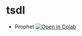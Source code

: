 # tsdl

- Prophet [![Open in Colab](https://colab.research.google.com/assets/colab-badge.svg)](https://colab.research.google.com/github/ee-689-boun/tsdl/blob/main/ee689_proj.ipynb)
